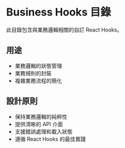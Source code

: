 # Business Hooks 目錄

此目錄包含與業務邏輯相關的自訂 React Hooks。

## 用途

- 業務邏輯的狀態管理
- 業務規則的封裝
- 複雜業務流程的簡化

## 設計原則

- 保持業務邏輯的純粹性
- 提供清晰的 API 介面
- 支援錯誤處理和載入狀態
- 遵循 React Hooks 的最佳實踐


